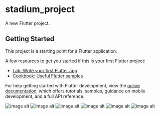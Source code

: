 # stadium_project

A new Flutter project.

## Getting Started

This project is a starting point for a Flutter application.

A few resources to get you started if this is your first Flutter project:

- [Lab: Write your first Flutter app](https://docs.flutter.dev/get-started/codelab)
- [Cookbook: Useful Flutter samples](https://docs.flutter.dev/cookbook)

For help getting started with Flutter development, view the
[online documentation](https://docs.flutter.dev/), which offers tutorials,
samples, guidance on mobile development, and a full API reference.

![image alt](https://github.com/Fazo201/stadium_app/blob/cdade4fcb72aac105c884d2fa4a366dc538b4953/screen_shots/light/map.png)
![image alt](https://github.com/Fazo201/stadium_app/blob/cdade4fcb72aac105c884d2fa4a366dc538b4953/screen_shots/light/map1.png)
![image alt](https://github.com/Fazo201/stadium_app/blob/edc424759358f3b816016c65c0982a7034ced435/screen_shots/light/list.png)
![image alt](https://github.com/Fazo201/stadium_app/blob/cdade4fcb72aac105c884d2fa4a366dc538b4953/screen_shots/dark/map.png)
![image alt](https://github.com/Fazo201/stadium_app/blob/cdade4fcb72aac105c884d2fa4a366dc538b4953/screen_shots/dark/map1.png)
![image alt](https://github.com/Fazo201/stadium_app/blob/cdade4fcb72aac105c884d2fa4a366dc538b4953/screen_shots/dark/list.png)
